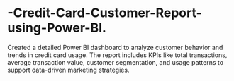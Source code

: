# -Credit-Card-Customer-Report-using-Power-BI.
Created a detailed Power BI dashboard to analyze customer behavior and trends in credit card usage. The report includes KPIs like total transactions, average transaction value, customer segmentation, and usage patterns to support data-driven marketing strategies.
